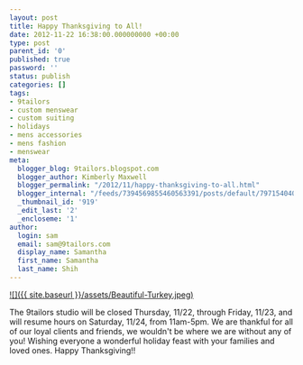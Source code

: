 ```yaml
---
layout: post
title: Happy Thanksgiving to All!
date: 2012-11-22 16:38:00.000000000 +00:00
type: post
parent_id: '0'
published: true
password: ''
status: publish
categories: []
tags:
- 9tailors
- custom menswear
- custom suiting
- holidays
- mens accessories
- mens fashion
- menswear
meta:
  blogger_blog: 9tailors.blogspot.com
  blogger_author: Kimberly Maxwell
  blogger_permalink: "/2012/11/happy-thanksgiving-to-all.html"
  blogger_internal: "/feeds/7394569855460563391/posts/default/7971540404868871032"
  _thumbnail_id: '919'
  _edit_last: '2'
  _encloseme: '1'
author:
  login: sam
  email: sam@9tailors.com
  display_name: Samantha
  first_name: Samantha
  last_name: Shih
---
```

[![]({{ site.baseurl }}/assets/Beautiful-Turkey.jpeg)](http://4.bp.blogspot.com/-koXtn_Iy9no/UKZq_4GhcRI/AAAAAAAABfw/3KE9Mhj3j_4/s1600/Beautiful-Turkey.jpeg)

The 9tailors studio will be closed Thursday, 11/22, through Friday, 11/23, and will resume hours on Saturday, 11/24, from 11am-5pm. We are thankful for all of our loyal clients and friends, we wouldn't be where we are without any of you! Wishing everyone a wonderful holiday feast with your families and loved ones. Happy Thanksgiving!!